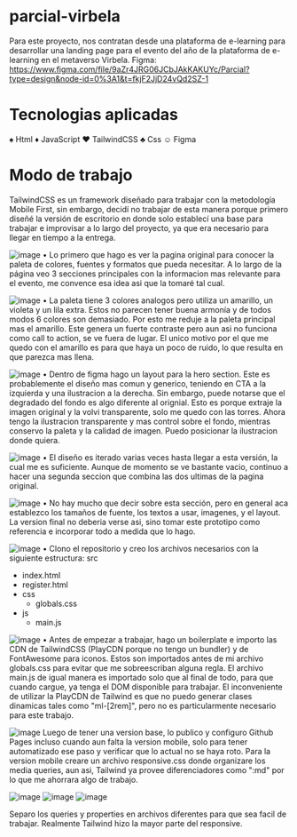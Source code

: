 # parcial-virbela
Para este proyecto, nos contratan desde una plataforma de e-learning para desarrollar una landing page para el evento del año de la plataforma de e-learning en el metaverso Virbela.
Figma: https://www.figma.com/file/9aZr4JRG06JCbJAkKAKUYc/Parcial?type=design&node-id=0%3A1&t=fkjF2JjD24vQd2SZ-1

# Tecnologias aplicadas
♠ Html
♦ JavaScript
♥ TailwindCSS
♣ Css
☺ Figma

# Modo de trabajo
TailwindCSS es un framework diseñado para trabajar con la metodología Mobile First, sin embargo, decidí no trabajar de esta manera porque primero diseñé la versión de escritorio en donde solo establecí una base para trabajar e improvisar a lo largo del proyecto, ya que era necesario para llegar en tiempo a la entrega.

![image](https://github.com/cristianjuarezz/parcial-virbela/assets/84170516/5abcce1f-f4d5-492a-b9c7-88ebffdcb31c)
• Lo primero que hago es ver la pagina original para conocer la paleta de colores, fuentes y formatos que pueda necesitar.
A lo largo de la página veo 3 secciones principales con la informacion mas relevante para el evento, me convence esa idea asi que la tomaré tal cual.

![image](https://github.com/cristianjuarezz/parcial-virbela/assets/84170516/4d22976f-69d3-4883-ad63-7cabced143ee)
• La paleta tiene 3 colores analogos pero utiliza un amarillo, un violeta y un lila extra. Estos no parecen tener buena armonía y de todos modos 6 colores son demasiado.
Por esto me reduje a la paleta principal mas el amarillo. Este genera un fuerte contraste pero aun asi no funciona como call to action, se ve fuera de lugar.
El unico motivo por el que me quedo con el amarillo es para que haya un poco de ruido, lo que resulta en que parezca mas llena.

![image](https://github.com/cristianjuarezz/parcial-virbela/assets/84170516/8082d869-ebe4-4112-9ed2-73c48701f12d)
• Dentro de figma hago un layout para la hero section. Este es probablemente el diseño mas comun y generico, teniendo en CTA a la izquierda y una ilustracion a la derecha.
Sin embargo, puede notarse que el degradado del fondo es algo diferente al orignial. Esto es porque extraje la imagen original y la volvi transparente, solo me quedo con las torres.
Ahora tengo la ilustracion transparente y mas control sobre el fondo, mientras conservo la paleta y la calidad de imagen. Puedo posicionar la ilustracion donde quiera.

![image](https://github.com/cristianjuarezz/parcial-virbela/assets/84170516/66e6f17e-7c42-4825-b0a6-06015ac250d4)
• El diseño es iterado varias veces hasta llegar a esta versión, la cual me es suficiente. Aunque de momento se ve bastante vacio, continuo a hacer una segunda seccion que combina las dos ultimas de la pagina original.

![image](https://github.com/cristianjuarezz/parcial-virbela/assets/84170516/d872f292-5e32-4acc-ac21-b61afac6e99a)
• No hay mucho que decir sobre esta sección, pero en general aca establezco los tamaños de fuente, los textos a usar, imagenes, y el layout.
La version final no deberia verse asi, sino tomar este prototipo como referencia e incorporar todo a medida que lo hago. 

![image](https://github.com/cristianjuarezz/parcial-virbela/assets/84170516/a98a3788-325a-4458-bb10-a487f75054cb)
• Clono el repositorio y creo los archivos necesarios con la siguiente estructura:
src
- index.html
- register.html
- css
  - globals.css
- js
  - main.js

![image](https://github.com/cristianjuarezz/parcial-virbela/assets/84170516/c949e744-9475-4a9f-957b-1c88b84f0cbd)
• Antes de empezar a trabajar, hago un boilerplate e importo las CDN de TailwindCSS (PlayCDN porque no tengo un bundler) y de FontAwesome para iconos.
Estos son importados antes de mi archivo globals.css para evitar que me sobreescriban alguna regla.
El archivo main.js de igual manera es importado solo que al final de todo, para que cuando cargue, ya tenga el DOM disponible para trabajar.
El inconveniente de utilizar la PlayCDN de Tailwind es que no puedo generar clases dinamicas tales como "ml-[2rem]", pero no es particularmente necesario para este trabajo.

![image](https://github.com/cristianjuarezz/parcial-virbela/assets/84170516/9f47fe6e-f611-43f4-b206-f2648e41b1db)
Luego de tener una version base, lo publico y configuro Github Pages incluso cuando aun falta la version mobile, solo para tener automatizado ese paso y verificar que lo actual no se haya roto.
Para la version mobile creare un archivo responsive.css donde organizare los media queries, aun asi, Tailwind ya provee diferenciadores como ":md" por lo que me ahorrara algo de trabajo.

![image](https://github.com/cristianjuarezz/parcial-virbela/assets/84170516/7ff06e24-4813-4774-b794-046fe3e1881a)
![image](https://github.com/cristianjuarezz/parcial-virbela/assets/84170516/1daf76a4-f18c-43d5-9e33-8537a4484f49)
![image](https://github.com/cristianjuarezz/parcial-virbela/assets/84170516/1b3195f1-3653-4661-9d56-a19b7523648f)

Separo los queries y properties en archivos diferentes para que sea facil de trabajar. Realmente Tailwind hizo la mayor parte del responsive.









